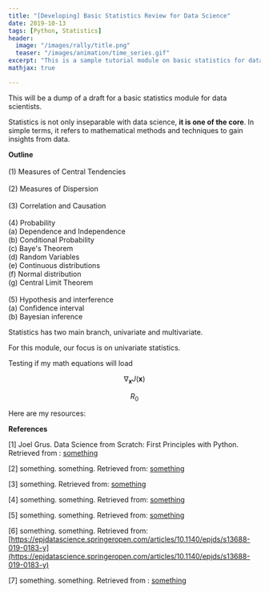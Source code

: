 ```yaml
---
title: "[Developing] Basic Statistics Review for Data Science"
date: 2019-10-13
tags: [Python, Statistics]
header:
  image: "/images/rally/title.png"
  teaser: "/images/animation/time_series.gif"
excerpt: "This is a sample tutorial module on basic statistics for data science applications."
mathjax: true

---
```

<div id="fb-root"></div>
<script async defer src="https://connect.facebook.net/en_US/sdk.js#xfbml=1&version=v3.2"></script>

This will be a dump of a draft for a basic statistics module for data scientists.

Statistics is not only inseparable with data science, **it is one of the core**. In simple terms, it refers to mathematical methods and techniques to gain insights from data.

**Outline** <br> <br>
(1) Measures of Central Tendencies <br> <br>
(2) Measures of Dispersion <br> <br>
(3) Correlation and Causation <br> <br>
(4) Probability <br>
  (a) Dependence and Independence <br>
  (b) Conditional Probability <br>
  (c) Baye's Theorem <br>
  (d) Random Variables <br>
  (e) Continuous distributions <br>
  (f) Normal distribution <br>
  (g) Central Limit Theorem <br> <br>
(5) Hypothesis and interference <br>
  (a) Confidence interval <br>
  (b) Bayesian inference <br>


Statistics has two main branch, univariate and multivariate.

For this module, our focus is on univariate statistics.

Testing if my math equations will load

$$\nabla_\boldsymbol{x} J(\boldsymbol{x})$$

$$R_0$$



Here are my resources:

**References**

[1] Joel Grus. Data Science from Scratch: First Principles with Python. Retrieved from :
[something](https://gfycat.com/fancycoarsekrill-donald-trump)

[2] something. something. Retrieved from:
[something](https://en.wikipedia.org/wiki/Global_Database_of_Events,_Language,_and_Tone)

[3] something. Retrieved from: [something](https://www.gdeltproject.org/)

[4] something. something. Retrieved from: [something](https://en.wikipedia.org/wiki/Conflict_and_Mediation_Event_Observations)

[5] something. something. Retrieved from: [something](https://www.hindawi.com/journals/ddns/2017/8180272/)

[6] something. something. Retrieved from: [https://epjdatascience.springeropen.com/articles/10.1140/epjds/s13688-019-0183-y](https://epjdatascience.springeropen.com/articles/10.1140/epjds/s13688-019-0183-y)

[7] something. something. Retrieved from :
[something](https://tenor.com/view/well-be-watching-you-greta-thunberg-gif-15167876)


<script async src="//pagead2.googlesyndication.com/pagead/js/adsbygoogle.js"></script>
<script>
  (adsbygoogle = window.adsbygoogle || []).push({
    google_ad_client: "ca-pub-6410209740119334",
    enable_page_level_ads: true
  });
</script>

<div class="fb-comments" data-href="https://albertyumol.github.io/" data-numposts="5"></div>
